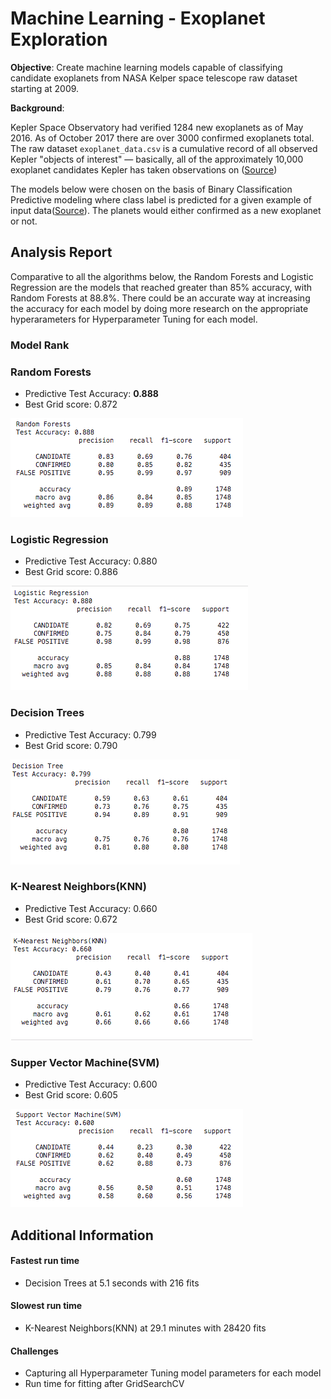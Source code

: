 # Machine Learning - Exoplanet Exploration

**Objective**: Create machine learning models capable of classifying candidate exoplanets from NASA Kelper space telescope raw dataset starting at 2009. 


**Background**:

Kepler Space Observatory had verified 1284 new exoplanets as of May 2016. As of October 2017 there are over 3000 confirmed exoplanets total. The raw dataset `exoplanet_data.csv` is a cumulative record of all observed Kepler "objects of interest" — basically, all of the approximately 10,000 exoplanet candidates Kepler has taken observations on ([Source](https://www.kaggle.com/nasa/kepler-exoplanet-search-results))



The models below were chosen on the basis of Binary Classification Predictive modeling where class label is predicted for a given example of input data([Source](https://machinelearningmastery.com/types-of-classification-in-machine-learning/#:~:text=Popular%20algorithms%20that%20can%20be%20used%20for%20binary%20classification%20include)). The planets would either confirmed as a new exoplanet  or not. 




## Analysis Report

Comparative to all the algorithms  below, the Random Forests and Logistic Regression are the models that reached greater than 85% accuracy, with Random Forests at 88.8%. There could be an accurate way at increasing the accuracy for each model by doing more research on the appropriate hyperarameters for Hyperparameter Tuning for each model.

### **Model Rank**

### Random Forests
- Predictive Test Accuracy: **0.888**
- Best Grid score: 0.872

![](https://github.com/diannejardinez/machine-learning-challenge/blob/master/classification-reports/Random-Forests.png)

### Logistic Regression
- Predictive Test Accuracy: 0.880
- Best Grid score: 0.886

![](https://github.com/diannejardinez/machine-learning-challenge/blob/master/classification-reports/Logistic-Regression.png)

### Decision Trees
- Predictive Test Accuracy: 0.799
- Best Grid score: 0.790

![](https://github.com/diannejardinez/machine-learning-challenge/blob/master/classification-reports/Decision-Tree.png)

### K-Nearest Neighbors(KNN)
- Predictive Test Accuracy: 0.660
- Best Grid score: 0.672

![](https://github.com/diannejardinez/machine-learning-challenge/blob/master/classification-reports/KNN.png)

### Supper Vector Machine(SVM)
- Predictive Test Accuracy: 0.600
- Best Grid score: 0.605

![](https://github.com/diannejardinez/machine-learning-challenge/blob/master/classification-reports/SVM.png)


## Additional Information

#### Fastest run time
- Decision Trees at 5.1 seconds with 216 fits

#### Slowest run time
- K-Nearest Neighbors(KNN) at 29.1 minutes with 28420 fits


#### Challenges
- Capturing all Hyperparameter Tuning model parameters for each model
- Run time for fitting after GridSearchCV













<!-- Readme for https://github.com/diannejardinez/machine-learning-, Author: Dianne Jardinez -->